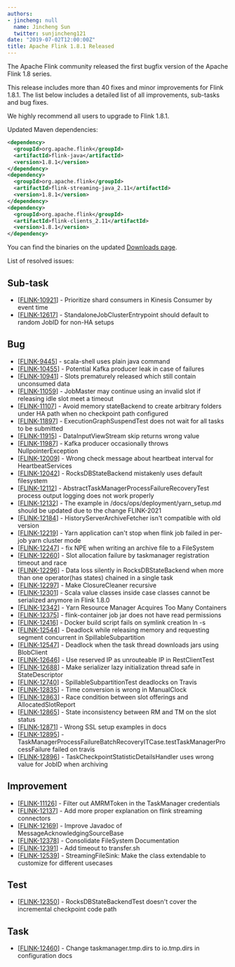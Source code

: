 ```yaml
---
authors:
- jincheng: null
  name: Jincheng Sun
  twitter: sunjincheng121
date: "2019-07-02T12:00:00Z"
title: Apache Flink 1.8.1 Released
---
```


The Apache Flink community released the first bugfix version of the Apache Flink 1.8 series.

This release includes more than 40 fixes and minor improvements for Flink 1.8.1. The list below includes a detailed list of all improvements, sub-tasks and bug fixes.

We highly recommend all users to upgrade to Flink 1.8.1.

Updated Maven dependencies:

```xml
<dependency>
  <groupId>org.apache.flink</groupId>
  <artifactId>flink-java</artifactId>
  <version>1.8.1</version>
</dependency>
<dependency>
  <groupId>org.apache.flink</groupId>
  <artifactId>flink-streaming-java_2.11</artifactId>
  <version>1.8.1</version>
</dependency>
<dependency>
  <groupId>org.apache.flink</groupId>
  <artifactId>flink-clients_2.11</artifactId>
  <version>1.8.1</version>
</dependency>
```

You can find the binaries on the updated [Downloads page](/downloads.html).

List of resolved issues:
    
<h2>        Sub-task
</h2>
<ul>
<li>[<a href='https://issues.apache.org/jira/browse/FLINK-10921'>FLINK-10921</a>] -         Prioritize shard consumers in Kinesis Consumer by event time 
</li>
<li>[<a href='https://issues.apache.org/jira/browse/FLINK-12617'>FLINK-12617</a>] -         StandaloneJobClusterEntrypoint should default to random JobID for non-HA setups 
</li>
</ul>
        
<h2>        Bug
</h2>
<ul>
<li>[<a href='https://issues.apache.org/jira/browse/FLINK-9445'>FLINK-9445</a>] -         scala-shell uses plain java command
</li>
<li>[<a href='https://issues.apache.org/jira/browse/FLINK-10455'>FLINK-10455</a>] -         Potential Kafka producer leak in case of failures
</li>
<li>[<a href='https://issues.apache.org/jira/browse/FLINK-10941'>FLINK-10941</a>] -         Slots prematurely released which still contain unconsumed data 
</li>
<li>[<a href='https://issues.apache.org/jira/browse/FLINK-11059'>FLINK-11059</a>] -         JobMaster may continue using an invalid slot if releasing idle slot meet a timeout
</li>
<li>[<a href='https://issues.apache.org/jira/browse/FLINK-11107'>FLINK-11107</a>] -         Avoid memory stateBackend to create arbitrary folders under HA path when no checkpoint path configured
</li>
<li>[<a href='https://issues.apache.org/jira/browse/FLINK-11897'>FLINK-11897</a>] -         ExecutionGraphSuspendTest does not wait for all tasks to be submitted
</li>
<li>[<a href='https://issues.apache.org/jira/browse/FLINK-11915'>FLINK-11915</a>] -         DataInputViewStream skip returns wrong value
</li>
<li>[<a href='https://issues.apache.org/jira/browse/FLINK-11987'>FLINK-11987</a>] -         Kafka producer occasionally throws NullpointerException
</li>
<li>[<a href='https://issues.apache.org/jira/browse/FLINK-12009'>FLINK-12009</a>] -         Wrong check message about heartbeat interval for HeartbeatServices
</li>
<li>[<a href='https://issues.apache.org/jira/browse/FLINK-12042'>FLINK-12042</a>] -         RocksDBStateBackend mistakenly uses default filesystem
</li>
<li>[<a href='https://issues.apache.org/jira/browse/FLINK-12112'>FLINK-12112</a>] -         AbstractTaskManagerProcessFailureRecoveryTest process output logging does not work properly
</li>
<li>[<a href='https://issues.apache.org/jira/browse/FLINK-12132'>FLINK-12132</a>] -         The example in /docs/ops/deployment/yarn_setup.md should be updated due to the change FLINK-2021
</li>
<li>[<a href='https://issues.apache.org/jira/browse/FLINK-12184'>FLINK-12184</a>] -         HistoryServerArchiveFetcher isn&#39;t compatible with old version
</li>
<li>[<a href='https://issues.apache.org/jira/browse/FLINK-12219'>FLINK-12219</a>] -         Yarn application can&#39;t stop when flink job failed in per-job yarn cluster mode
</li>
<li>[<a href='https://issues.apache.org/jira/browse/FLINK-12247'>FLINK-12247</a>] -         fix NPE when writing an archive file to a FileSystem
</li>
<li>[<a href='https://issues.apache.org/jira/browse/FLINK-12260'>FLINK-12260</a>] -         Slot allocation failure by taskmanager registration timeout and race
</li>
<li>[<a href='https://issues.apache.org/jira/browse/FLINK-12296'>FLINK-12296</a>] -         Data loss silently in RocksDBStateBackend when more than one operator(has states) chained in a single task 
</li>
<li>[<a href='https://issues.apache.org/jira/browse/FLINK-12297'>FLINK-12297</a>] -         Make ClosureCleaner recursive
</li>
<li>[<a href='https://issues.apache.org/jira/browse/FLINK-12301'>FLINK-12301</a>] -         Scala value classes inside case classes cannot be serialized anymore in Flink 1.8.0
</li>
<li>[<a href='https://issues.apache.org/jira/browse/FLINK-12342'>FLINK-12342</a>] -         Yarn Resource Manager Acquires Too Many Containers
</li>
<li>[<a href='https://issues.apache.org/jira/browse/FLINK-12375'>FLINK-12375</a>] -         flink-container job jar does not have read permissions
</li>
<li>[<a href='https://issues.apache.org/jira/browse/FLINK-12416'>FLINK-12416</a>] -         Docker build script fails on symlink creation ln -s
</li>
<li>[<a href='https://issues.apache.org/jira/browse/FLINK-12544'>FLINK-12544</a>] -         Deadlock while releasing memory and requesting segment concurrent in SpillableSubpartition
</li>
<li>[<a href='https://issues.apache.org/jira/browse/FLINK-12547'>FLINK-12547</a>] -         Deadlock when the task thread downloads jars using BlobClient
</li>
<li>[<a href='https://issues.apache.org/jira/browse/FLINK-12646'>FLINK-12646</a>] -         Use reserved IP as unrouteable IP in RestClientTest
</li>
<li>[<a href='https://issues.apache.org/jira/browse/FLINK-12688'>FLINK-12688</a>] -         Make serializer lazy initialization thread safe in StateDescriptor
</li>
<li>[<a href='https://issues.apache.org/jira/browse/FLINK-12740'>FLINK-12740</a>] -         SpillableSubpartitionTest deadlocks on Travis
</li>
<li>[<a href='https://issues.apache.org/jira/browse/FLINK-12835'>FLINK-12835</a>] -         Time conversion is wrong in ManualClock
</li>
<li>[<a href='https://issues.apache.org/jira/browse/FLINK-12863'>FLINK-12863</a>] -         Race condition between slot offerings and AllocatedSlotReport
</li>
<li>[<a href='https://issues.apache.org/jira/browse/FLINK-12865'>FLINK-12865</a>] -         State inconsistency between RM and TM on the slot status
</li>
<li>[<a href='https://issues.apache.org/jira/browse/FLINK-12871'>FLINK-12871</a>] -         Wrong SSL setup examples in docs
</li>
<li>[<a href='https://issues.apache.org/jira/browse/FLINK-12895'>FLINK-12895</a>] -         TaskManagerProcessFailureBatchRecoveryITCase.testTaskManagerProcessFailure failed on travis 
</li>
<li>[<a href='https://issues.apache.org/jira/browse/FLINK-12896'>FLINK-12896</a>] -         TaskCheckpointStatisticDetailsHandler uses wrong value for JobID when archiving
</li>
</ul>
                
<h2>        Improvement
</h2>
<ul>
<li>[<a href='https://issues.apache.org/jira/browse/FLINK-11126'>FLINK-11126</a>] -         Filter out AMRMToken in the TaskManager credentials
</li>
<li>[<a href='https://issues.apache.org/jira/browse/FLINK-12137'>FLINK-12137</a>] -         Add more proper explanation on flink streaming connectors 
</li>
<li>[<a href='https://issues.apache.org/jira/browse/FLINK-12169'>FLINK-12169</a>] -         Improve Javadoc of MessageAcknowledgingSourceBase
</li>
<li>[<a href='https://issues.apache.org/jira/browse/FLINK-12378'>FLINK-12378</a>] -         Consolidate FileSystem Documentation
</li>
<li>[<a href='https://issues.apache.org/jira/browse/FLINK-12391'>FLINK-12391</a>] -         Add timeout to transfer.sh
</li>
<li>[<a href='https://issues.apache.org/jira/browse/FLINK-12539'>FLINK-12539</a>] -         StreamingFileSink: Make the class extendable to customize for different usecases
</li>
</ul>
    
<h2>        Test
</h2>
<ul>
<li>[<a href='https://issues.apache.org/jira/browse/FLINK-12350'>FLINK-12350</a>] -         RocksDBStateBackendTest doesn&#39;t cover the incremental checkpoint code path
</li>
</ul>
        
<h2>        Task
</h2>
<ul>
<li>[<a href='https://issues.apache.org/jira/browse/FLINK-12460'>FLINK-12460</a>] -         Change taskmanager.tmp.dirs to io.tmp.dirs in configuration docs
</li>
</ul>
                                                                                                                                        